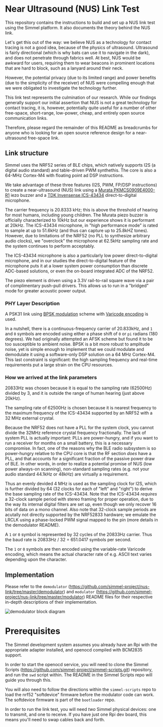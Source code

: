 # Near Ultrasound (NUS) Link Test

This repository contains the instructions to build and set up a NUS link test using
the Simmel platform. It also documents the theory behind the NUS link.

Let's get this out of the way: we believe NUS as a technology for
contact tracing is not a good idea, because of the physics of
ultrasound. Ultrasound is fairly directional (which is why bats can
use it to navigate in the dark), and does not penetrate through
fabrics well. At best, NUS would be awkward for users, requiring
them to wear beacons in prominent locations that are hard to block,
such as a lanyard around their neck. 

However, the potential privacy (due to its limited range) and power
benefits (due to the simplicity of the receiver) of NUS were
compelling enough that we were obligated to investigate the technology
further.

This link test represents the culmination of our research. While our
findings generally support our initial assertion that NUS is not a
great technology for contact tracing, it is, however, potentially
quite useful for a number of other free-space, short-range, low-power,
cheap, and entirely open source communication links.

Therefore, please regard the remainder of this README as breadcrumbs
for anyone who is looking for an open source reference design for a
near-ultrasound free-space link.


## Link structure

Simmel uses the NRF52 series of BLE chips, which natively supports I2S
(a digital audio standard) and table-driven PWM synthethis. The core
is also a 64-MHz Cortex-M4 with floating point ad DSP instructions.

We take advantage of these three features (I2S, PWM,
FP/DSP instructions) to create a near-ultrasound (NUS) link using a
[Murata PKMCS0909E4000-R1](https://www.murata.com/en-us/api/pdfdownloadapi?cate=&partno=PKMCS0909E4000-R1)
iezo buzzer and a [TDK Invensense ICS-43434](https://invensense.tdk.com/products/ics-43434/)
direct-to-digital microphone.

The carrier frequency is 20.8333 kHz; this is above the threshold of
hearing for most humans, including young children. The Murata piezo
buzzer is officially characterized to 10kHz but our experience shows
it is performant at 20kHz. The ICS-43434 microphone, in "high
performance mode" is rated to sample at up to 51.6kHz (and thus can
capture up to 25.8kHZ tones). However, due to limitations of the NRF52
(no PLL to synthesize arbitrary audio clocks), we "overclock" the
microphone at 62.5kHz sampling rate and the system continues to
perform acceptably.

The ICS-43434 microphone is also a particularly low power
direct-to-digital microphone, and in our studies the direct-to-digital
feature of the microphone puts it at a lower system power consumption
than discrete ADC-based solutions, or even the on-board integrated ADC
of the NRF52.

The piezo element is driven using a 3.3V rail-to-rail square wave
via a pair of complimentary push-pull drivers. This allows us to run
in a "bridged" mode for greater acoustic power output. 

### PHY Layer Description

A PSK31 link using [BPSK
modulation](https://www2.eecs.berkeley.edu/Pubs/TechRpts/2017/EECS-2017-91.pdf)
scheme with [Varicode
encoding](http://www.arrl.org/files/file/Technology/tis/info/pdf/x9907003.pdf)
is used.

In a nutshell, there is a continuous-frequency carrier of 20.833kHz,
and `1` and `0` symbols are encoded using either a phase shift of `0`
or `pi` radians (180 degrees). We had originally attempted an AFSK
scheme but found it to be too susceptible to ambient noise. BPSK is
a bit more robust to amplitude noise, yet is simple enough to implement
that we could modulate and demodulate it using a software-only DSP solution
on a 64 MHz Cortex-M4. This last constraint is significant: the high sampling
frequency and real-time requirements put a large strain on the CPU resources.

### How we arrived at the link parameters

20833Hz was chosen because it is equal to the sampling rate (62500Hz) divided by 3,
and it is outside the range of human hearing (just above 20kHz).

The sampling rate of 62500Hz is chosen because it is nearest frequency
to the maximum frequency of the ICS-43434 supported by an NRF52 with a
32 MHz external crystal.

Because the NRF52 does not have a PLL for the system clock, you cannot
divide the 32MHz reference crystal frequency fractionally. The lack of
system PLL is actually important: PLLs are power-hungry, and if you
want to run a receiver for months on a small battery, this is a
necessary compromise. In fact, one of the reasons why the BLE radio
subsystem is so power-hungry relative to the CPU core is that the RF
section _does_ have a PLL, and that accounts for a significant
fraction of the passive power draw of BLE. In other words, in order to
realize a potential promise of NUS (low power always-on scanning),
non-standard sampling rates (e.g. not your audio standard 44.1kHz or
48kHz) are virtually a requirement.

Thus an evenly devided 4 MHz is used as the sampling clock for I2S,
which is further divided by 64 (32 clocks for each of "left" and
"right") to derive the base sampling rate of the ICS-43434. Note that
the ICS-43434 *requires* a 32-clock sample period with stereo framing
for proper operation, due to the way its internal digital filters are
set up, even though we only recover 16 bits of data on a mono
channel. Also note that 32-clock sample periods are acutally not
directly supported by the NRF52833 hardware; we emulate the LRCLK
using a phase-locked PWM signal mapped to the pin (more details in the
demodulator README).

A `1` or `0` symbol is represented by 32 cycles of the 20833Hz
carrier.  Thus the baud rate is 20833Hz / 32 = 651.0417 symbols per
second.

The `1` or `0` symbols are then encoded using the variable-rate Varicode
encoding, which means the actual character rate of e.g. ASCII text
varies depending upon the character.

## Implementation

Please refer to the `demodulator`
(https://github.com/simmel-project/nus-link/tree/master/demodulator)
and `modulator`
(https://github.com/simmel-project/nus-link/tree/master/modulator)
README files for their respective in-depth descriptions of their
implementation.

![demodulator block diagram](https://raw.githubusercontent.com/simmel-project/nus-link/master/simmel_demodulator.png)

# Prerequisites
The Simmel development system assumes you already have an Rpi with the
appropriate adapter installed, and openocd compiled with BCM2835
support.

In order to start the openocd service, you will need to clone
the Simmel Scripts
(https://github.com/simmel-project/simmel-scripts.git) repository, and
run the `swd` script within. The README in the Simmel Scripts repo
will guide you through this.

You will also need to follow the directions within the
`simmel-scripts` repo to load the nrf52 "softdevice" firmware before
the modulator code can work. The softdevice firmware is part of the
`bootloader` repo.

In order to run the link test, you will need *two* Simmel physical devices:
one to transmit, and one to receive. If you have just one Rpi dev board,
this means you'll need to swap cables back and forth.

